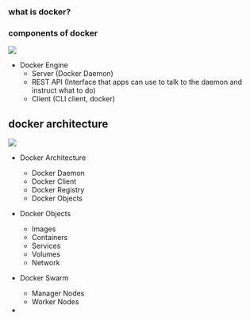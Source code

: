 ### what is docker?

### components of docker

![](https://docs.docker.com/engine/images/engine-components-flow.png)

- Docker Engine
  - Server (Docker Daemon)
  - REST API (Interface that apps can use to talk to the daemon and instruct what to do)
  - Client (CLI client, docker)

## docker architecture

![](https://docs.docker.com/engine/images/architecture.svg)

- Docker Architecture
  - Docker Daemon
  - Docker Client
  - Docker Registry
  - Docker Objects

- Docker Objects
  - Images
  - Containers
  - Services
  - Volumes
  - Network
 
- Docker Swarm
  - Manager Nodes
  - Worker Nodes

- 

